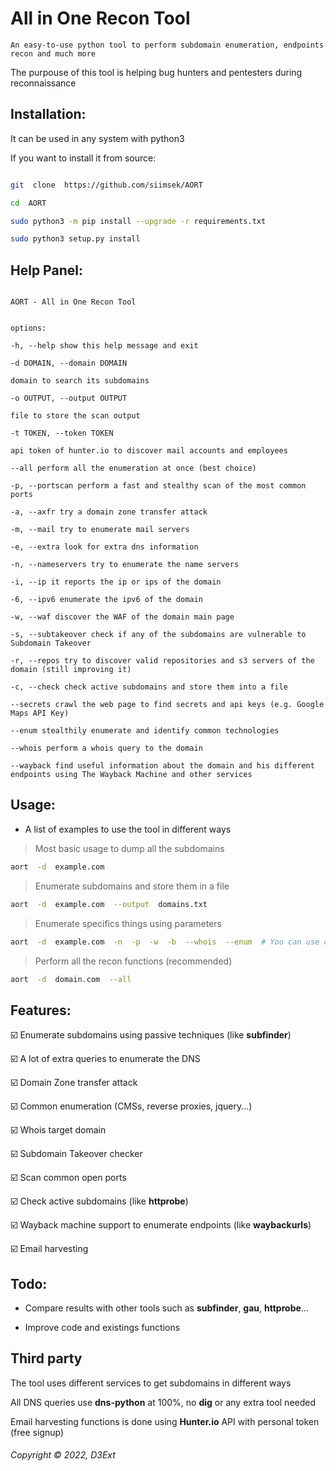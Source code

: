 # All in One Recon Tool

`An easy-to-use python tool to perform subdomain enumeration, endpoints recon and much more`

The purpouse of this tool is helping bug hunters and pentesters during reconnaissance

## Installation:

It can be used in any system with python3

If you want to install it from source:

```sh

git  clone  https://github.com/siimsek/AORT

cd  AORT

sudo python3 -m pip install --upgrade -r requirements.txt

sudo python3 setup.py install

```

## Help Panel:

```

AORT - All in One Recon Tool


options:

-h, --help show this help message and exit

-d DOMAIN, --domain DOMAIN

domain to search its subdomains

-o OUTPUT, --output OUTPUT

file to store the scan output

-t TOKEN, --token TOKEN

api token of hunter.io to discover mail accounts and employees

--all perform all the enumeration at once (best choice)

-p, --portscan perform a fast and stealthy scan of the most common ports

-a, --axfr try a domain zone transfer attack

-m, --mail try to enumerate mail servers

-e, --extra look for extra dns information

-n, --nameservers try to enumerate the name servers

-i, --ip it reports the ip or ips of the domain

-6, --ipv6 enumerate the ipv6 of the domain

-w, --waf discover the WAF of the domain main page

-s, --subtakeover check if any of the subdomains are vulnerable to Subdomain Takeover

-r, --repos try to discover valid repositories and s3 servers of the domain (still improving it)

-c, --check check active subdomains and store them into a file

--secrets crawl the web page to find secrets and api keys (e.g. Google Maps API Key)

--enum stealthily enumerate and identify common technologies

--whois perform a whois query to the domain

--wayback find useful information about the domain and his different endpoints using The Wayback Machine and other services
```

## Usage:

-   A list of examples to use the tool in different ways

> Most basic usage to dump all the subdomains

```sh
aort  -d  example.com
```

> Enumerate subdomains and store them in a file

```sh
aort  -d  example.com  --output  domains.txt
```

> Enumerate specifics things using parameters

```sh
aort  -d  example.com  -n  -p  -w  -b  --whois  --enum  # You can use other parameters, see help panel
```

> Perform all the recon functions (recommended)

```sh
aort  -d  domain.com  --all
```

## Features:

:ballot_box_with_check: Enumerate subdomains using passive techniques (like **subfinder**)

:ballot_box_with_check: A lot of extra queries to enumerate the DNS

:ballot_box_with_check: Domain Zone transfer attack

:ballot_box_with_check: Common enumeration (CMSs, reverse proxies, jquery...)

:ballot_box_with_check: Whois target domain

:ballot_box_with_check: Subdomain Takeover checker

:ballot_box_with_check: Scan common open ports

:ballot_box_with_check: Check active subdomains (like **httprobe**)

:ballot_box_with_check: Wayback machine support to enumerate endpoints (like **waybackurls**)

:ballot_box_with_check: Email harvesting

## Todo:

-   Compare results with other tools such as **subfinder**, **gau**, **httprobe**...

-   Improve code and existings functions

## Third party

The tool uses different services to get subdomains in different ways

All DNS queries use **dns-python** at 100%, no **dig** or any extra tool needed

Email harvesting functions is done using **Hunter.io** API with personal token (free signup)

###### Copyright © 2022, _D3Ext_